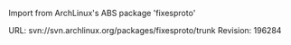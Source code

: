 Import from ArchLinux's ABS package 'fixesproto'

URL: svn://svn.archlinux.org/packages/fixesproto/trunk
Revision: 196284
